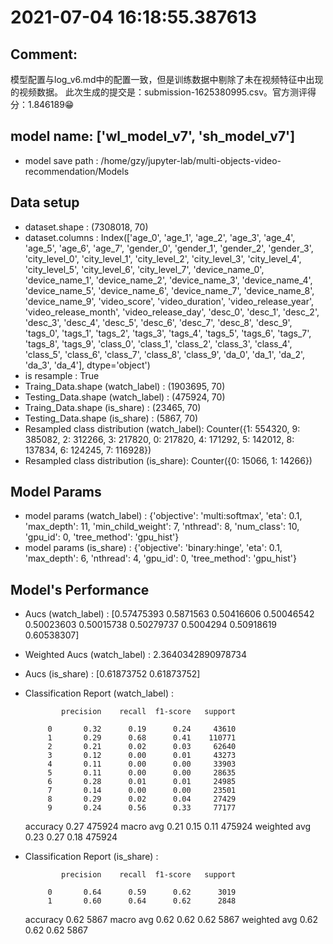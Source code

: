 # 2021-07-04 16:18:55.387613

## Comment: 
模型配置与log_v6.md中的配置一致，但是训练数据中剔除了未在视频特征中出现的视频数据。
此次生成的提交是：submission-1625380995.csv。官方测评得分：1.846189😁

## model name: ['wl_model_v7', 'sh_model_v7']
- model save path : /home/gzy/jupyter-lab/multi-objects-video-recommendation/Models

## Data setup
- dataset.shape : (7308018, 70)
- dataset.columns : Index(['age_0', 'age_1', 'age_2', 'age_3', 'age_4', 'age_5', 'age_6', 'age_7',
       'gender_0', 'gender_1', 'gender_2', 'gender_3', 'city_level_0',
       'city_level_1', 'city_level_2', 'city_level_3', 'city_level_4',
       'city_level_5', 'city_level_6', 'city_level_7', 'device_name_0',
       'device_name_1', 'device_name_2', 'device_name_3', 'device_name_4',
       'device_name_5', 'device_name_6', 'device_name_7', 'device_name_8',
       'device_name_9', 'video_score', 'video_duration', 'video_release_year',
       'video_release_month', 'video_release_day', 'desc_0', 'desc_1',
       'desc_2', 'desc_3', 'desc_4', 'desc_5', 'desc_6', 'desc_7', 'desc_8',
       'desc_9', 'tags_0', 'tags_1', 'tags_2', 'tags_3', 'tags_4', 'tags_5',
       'tags_6', 'tags_7', 'tags_8', 'tags_9', 'class_0', 'class_1', 'class_2',
       'class_3', 'class_4', 'class_5', 'class_6', 'class_7', 'class_8',
       'class_9', 'da_0', 'da_1', 'da_2', 'da_3', 'da_4'],
      dtype='object')
- is resample : True
- Traing_Data.shape (watch_label)  : (1903695, 70)
- Testing_Data.shape (watch_label) : (475924, 70)
- Traing_Data.shape (is_share)  : (23465, 70)
- Testing_Data.shape (is_share) : (5867, 70)
- Resampled class distribution (watch_label): 
Counter({1: 554320, 9: 385082, 2: 312266, 3: 217820, 0: 217820, 4: 171292, 5: 142012, 8: 137834, 6: 124245, 7: 116928})
- Resampled class distribution (is_share): 
Counter({0: 15066, 1: 14266})

## Model Params
- model params (watch_label) : 
{'objective': 'multi:softmax', 'eta': 0.1, 'max_depth': 11, 'min_child_weight': 7, 'nthread': 8, 'num_class': 10, 'gpu_id': 0, 'tree_method': 'gpu_hist'}
- model params (is_share) : 
{'objective': 'binary:hinge', 'eta': 0.1, 'max_depth': 6, 'nthread': 4, 'gpu_id': 0, 'tree_method': 'gpu_hist'}

## Model's Performance
- Aucs (watch_label) : [0.57475393 0.5871563  0.50416606 0.50046542 0.50023603 0.50015738
 0.50279737 0.5004294  0.50918619 0.60538307]
- Weighted Aucs (watch_label) : 2.3640342890978734
- Aucs (is_share) : [0.61873752 0.61873752]
- Classification Report (watch_label) : 

              precision    recall  f1-score   support

           0       0.32      0.19      0.24     43610
           1       0.29      0.68      0.41    110771
           2       0.21      0.02      0.03     62640
           3       0.12      0.00      0.01     43273
           4       0.11      0.00      0.00     33903
           5       0.11      0.00      0.00     28635
           6       0.28      0.01      0.01     24985
           7       0.14      0.00      0.00     23501
           8       0.29      0.02      0.04     27429
           9       0.24      0.56      0.33     77177

    accuracy                           0.27    475924
   macro avg       0.21      0.15      0.11    475924
weighted avg       0.23      0.27      0.18    475924

- Classification Report (is_share) : 

              precision    recall  f1-score   support

           0       0.64      0.59      0.62      3019
           1       0.60      0.64      0.62      2848

    accuracy                           0.62      5867
   macro avg       0.62      0.62      0.62      5867
weighted avg       0.62      0.62      0.62      5867

